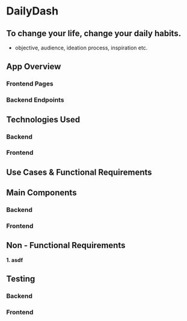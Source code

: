 # DailyDash

## To change your life, change your daily habits. 

- objective, audience, ideation process, inspiration etc. 

## App Overview 

### Frontend Pages

### Backend Endpoints

## Technologies Used

### Backend 

### Frontend 

## Use Cases & Functional Requirements 

## Main Components 

### Backend 

### Frontend 

## Non - Functional Requirements 

**1. asdf**

## Testing 

### Backend 

### Frontend 
